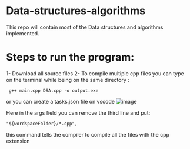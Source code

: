 # Data-structures-algorithms
This repo will contain most of the Data structures and algorithms implemented.

# Steps to run the program:
1- Download all source files
2- To compile multiple cpp files you can type on the terminal while being on the same directory :
   ```
    g++ main.cpp DSA.cpp -o output.exe

   ```
or you can create a tasks.json file on vscode
![image](https://github.com/KareemYasser101/Data-structures-algorithms/assets/152732674/8abd683f-1f08-4497-b486-3691efdccc22)

Here in the args field you can remove the third line and put:
```
"${wordspaceFolder}/*.cpp",

```
this command tells the compiler to compile all the files with the cpp extension
